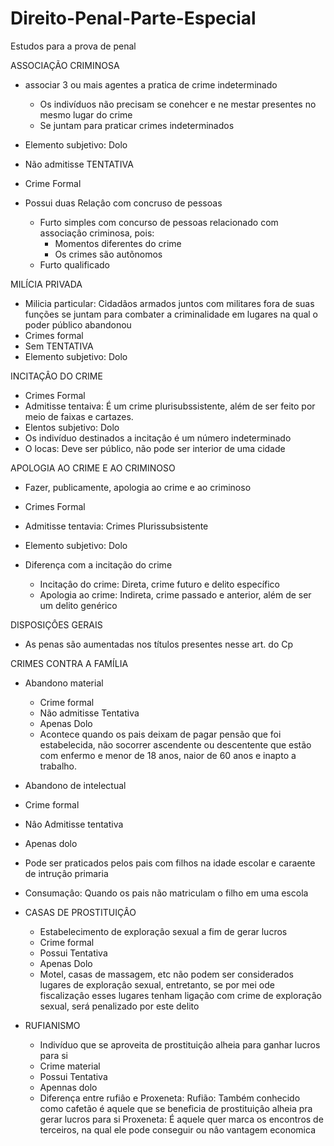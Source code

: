 # Direito-Penal-Parte-Especial
Estudos para a prova de penal

ASSOCIAÇÃO CRIMINOSA
- associar 3 ou mais agentes a pratica de crime indeterminado
  - Os indivíduos não precisam se conehcer e ne mestar presentes no mesmo lugar do crime
  - Se juntam para praticar crimes indeterminados

- Elemento subjetivo: Dolo
- Não admitisse TENTATIVA
- Crime Formal

- Possui duas Relaçâo com concruso de pessoas
  - Furto simples com concurso de pessoas relacionado com associaçâo criminosa, pois:
    - Momentos diferentes do crime
    - Os crimes são autõnomos
  - Furto qualificado

MILÍCIA PRIVADA
- Milicia particular: Cidadãos armados juntos com militares fora de suas funções se juntam para combater a criminalidade em lugares na qual o poder público abandonou
- Crimes formal
- Sem TENTATIVA
- Elemento subjetivo: Dolo

INCITAÇÂO DO CRIME
- Crimes Formal
- Admitisse tentaiva: É um crime plurisubssistente, além de ser feito por meio de faixas e cartazes.
- Elentos subjetivo: Dolo
- Os indivíduo destinados a incitaçâo é um número indeterminado
- O locas: Deve ser público, não pode ser interior de uma cidade

APOLOGIA AO CRIME E AO CRIMINOSO
- Fazer, publicamente, apologia ao crime e ao criminoso
- Crimes Formal
- Admitisse tentavia: Crimes Plurissubsistente
- Elemento subjetivo: Dolo

- Diferença com a incitação do crime
  - Incitaçâo do crime: Direta, crime futuro e delito específico 
  - Apologia ao crime: Indireta, crime passado e anterior, além de ser um delito genérico 


DISPOSIÇÔES GERAIS
- As penas são aumentadas nos títulos presentes nesse art. do Cp

CRIMES CONTRA A FAMÍLIA 
- Abandono material
  - Crime formal
  - Não admitisse Tentativa
  - Apenas Dolo
  - Acontece quando os pais deixam de pagar pensão que foi estabelecida, não socorrer ascendente ou descentente que estão com enfermo e menor de 18 anos, naior de 60 anos e inapto a trabalho.
  
 - Abandono de intelectual
  - Crime formal
  - Nâo Admitisse tentativa
  - Apenas dolo
  - Pode ser praticados pelos pais com filhos na idade escolar e caraente de intruçâo primaria
  - Consumaçâo: Quando os pais não matriculam o filho em uma escola
  
 - CASAS DE PROSTITUIÇÂO
   - Estabelecimento  de exploraçâo sexual a fim de gerar lucros 
   - Crime formal
   - Possui Tentativa
   - Apenas Dolo
   - Motel, casas de massagem, etc não podem ser considerados lugares de exploraçâo sexual, entretanto, se por mei ode fiscalizaçâo esses lugares tenham ligaçâo com crime de exploraçâo sexual, será penalizado por este delito
             
 - RUFIANISMO
   - Indivíduo que se aproveita de prostituiçâo alheia para ganhar lucros para si
   - Crime material
   - Possui Tentativa
   - Apennas dolo
   - Diferença entre rufiâo e Proxeneta:
     Rufião: Também conhecido como cafetão é aquele que se beneficia de prostituiçâo alheia pra gerar lucros para si
     Proxeneta: É aquele quer marca os encontros de terceiros, na qual ele pode conseguir ou nâo vantagem economica
   

  
  



    

